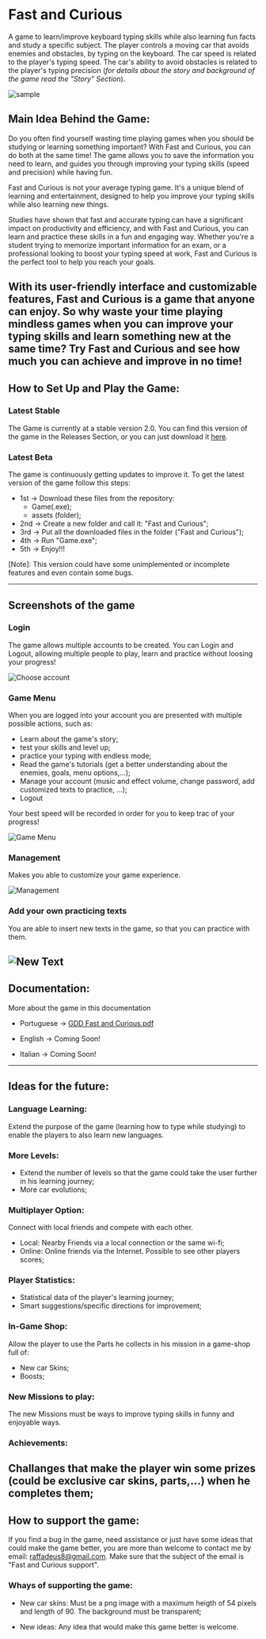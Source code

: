 # Fast and Curious
  A game to learn/improve keyboard typing skills while also learning fun facts and study a specific subject. The player controls a moving car that avoids enemies and obstacles, by typing on the keyboard. The car speed is related to the player's typing speed. The car's ability to avoid obstacles is related to the player's typing precision (*for details about the story and background of the game read the "Story" Section*).

![sample](https://user-images.githubusercontent.com/75253335/131589894-00e6f646-a507-440b-9e67-b080e4bafc23.png)


## Main Idea Behind the Game:

Do you often find yourself wasting time playing games when you should be studying or learning something important? With Fast and Curious, you can do both at the same time! The game allows you to save the information you need to learn, and guides you through improving your typing skills (speed and precision) while having fun.

Fast and Curious is not your average typing game. It's a unique blend of learning and entertainment, designed to help you improve your typing skills while also learning new things.

Studies have shown that fast and accurate typing can have a significant impact on productivity and efficiency, and with Fast and Curious, you can learn and practice these skills in a fun and engaging way. Whether you're a student trying to memorize important information for an exam, or a professional looking to boost your typing speed at work, Fast and Curious is the perfect tool to help you reach your goals.

With its user-friendly interface and customizable features, Fast and Curious is a game that anyone can enjoy. So why waste your time playing mindless games when you can improve your typing skills and learn something new at the same time? Try Fast and Curious and see how much you can achieve and improve in no time!
---------------------------------------------------------------------------------------------------------------------------------------------------

## How to Set Up and Play the Game:
### Latest Stable
The Game is currently at a stable version 2.0. You can find this version of the game in the Releases Section, or you can just download it [here](https://github.com/RaffaeleFiorillo/Fast_and_Curious/releases/download/v2.0/Fast.and.Curious.2.0.zip).

### Latest Beta
The game is continuously getting updates to improve it. To get the latest version of the game follow this steps:
 - 1st -> Download these files from the repository:  
   - Game(.exe); 
   - assets (folder);
 - 2nd -> Create a new folder and call it: "Fast and Curious";
 - 3rd -> Put all the downloaded files in the folder ("Fast and Curious");
 - 4th -> Run "Game.exe";
 - 5th -> Enjoy!!!

[Note]: This version could have some unimplemented or incomplete features and even contain some bugs.

---------------------------------------------------------------------------------------------------------------------------------------------------


## Screenshots of the game
### Login
The game allows multiple accounts to be created. You can Login and Logout, allowing multiple people to play, learn and practice without loosing your progress!
    
![Choose account](https://user-images.githubusercontent.com/75253335/130338481-149ac771-5176-4120-8eb8-9ee1b2a3f301.png)

### Game Menu
When you are logged into your account you are presented with multiple possible actions, such as:
   - Learn about the game's story;
   - test your skills and level up;
   - practice your typing with endless mode;
   - Read the game's tutorials (get a better understanding about the enemies, goals, menu options,...);
   - Manage your account (music and effect volume, change password, add customized texts to practice, ...);
   - Logout

Your best speed will be recorded in order for you to keep trac of your progress!
   
![Game Menu](https://user-images.githubusercontent.com/75253335/130338489-28abe657-46d2-4c2e-95b6-a111db421856.png)

### Management
Makes you able to customize your game experience.
  
![Management](https://user-images.githubusercontent.com/75253335/130338334-3c8079df-af4e-40a6-8168-432fb458ac47.png)

### Add your own practicing texts
You are able to insert new texts in the game, so that you can practice with them.
  
![New Text](https://user-images.githubusercontent.com/75253335/130338376-0903996d-c3e0-4be0-b2a3-3455800518b2.png)
---------------------------------------------------------------------------------------------------------------------------------------------------


## Documentation:
More about the game in this documentation
- Portuguese -> [GDD Fast and Curious.pdf](https://github.com/RaffaeleFiorillo/Fast_and_Curious/files/6441116/GDD.Fast.and.Curious.pdf)
    
- English -> Coming Soon!
    
- Italian -> Coming Soon!
---------------------------------------------------------------------------------------------------------------------------------------------------


## Ideas for the future:
### Language Learning:
Extend the purpose of the game (learning how to type while studying) to enable the players to also learn new languages.

### More Levels:
- Extend the number of levels so that the game could take the user further in his learning journey;
- More car evolutions;

### Multiplayer Option: 
Connect with local friends and compete with each other.
- Local: Nearby Friends via a local connection or the same wi-fi;
- Online: Online friends via the Internet. Possible to see other players scores;
      
### Player Statistics:
- Statistical data of the player's learning journey;
- Smart suggestions/specific directions for improvement;

### In-Game Shop:
Allow the player to use the Parts he collects in his mission in a game-shop full of:
- New car Skins;
- Boosts;
      
### New Missions to play:
The new Missions must be ways to improve typing skills in funny and enjoyable ways.
      
### Achievements:
Challanges that make the player win some prizes (could be exclusive car skins, parts,...) when he completes them;
---------------------------------------------------------------------------------------------------------------------------------------------------

      
## How to support the game:
If you find a bug in the game, need assistance or just have some ideas that could make the game better, you are more than welcome to contact me by email: raffadeus8@gmail.com. Make sure that the subject of the email is "Fast and Curious support".

### Whays of supporting the game:
- New car skins: Must be a png image with a maximum heigth of 54 pixels and length of 90. The background must be transparent;
        
- New ideas: Any idea that would make this game better is welcome.

